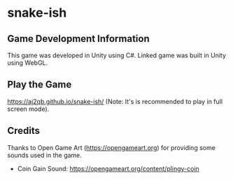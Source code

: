# snake-ish

## Game Development Information  
This game was developed in Unity using C#. Linked game was built in Unity using WebGL. 

## Play the Game
https://aj2qb.github.io/snake-ish/ (Note: It's is recommended to play in full screen mode).
## Credits
Thanks to Open Game Art (https://opengameart.org) for providing some sounds used in the game. 
* Coin Gain Sound: https://opengameart.org/content/plingy-coin
